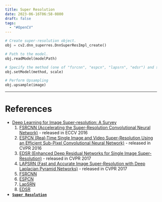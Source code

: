 ```yaml
---
title: Super Resolution
date: 2023-06-16T06:58-0800
draft: false
tags:
  - "#OpenCV"
---
```

```Python
# Create super-resolution object.
obj = cv2.dnn_superres.DnnSuperResImpl_create()

# Path to the model.
obj.readModel(modelPath)

# Specify the method (one of "fsrcnn", "espcn", "lapsrn", "edsr") and scale.
obj.setModel(method, scale)

# Perform Upsampling
obj.upsample(image)
```

---
# References

- [Deep Learning for Image Super-resolution: A Survey](https://arxiv.org/pdf/1902.06068.pdf)
    1. [FSRCNN (Accelerating the Super-Resolution Convolutional Neural Network)](https://arxiv.org/pdf/1608.00367.pdf) - released in ECCV 2016
    2. [ESPCN (Real-Time Single Image and Video Super-Resolution Using an Efficient Sub-Pixel Convolutional Neural Network)](https://arxiv.org/pdf/1609.05158.pdf) - released in CVPR 2016
    4. [EDSR (Enhanced Deep Residual Networks for Single Image Super-Resolution)](https://arxiv.org/pdf/1707.02921.pdf) - released in CVPR 2017 
    3. [LAPSRN (Fast and Accurate Image Super-Resolution with Deep Laplacian Pyramid Networks)](https://arxiv.org/pdf/1710.01992.pdf) - released in CVPR 2017
    1. [FSRCNN](https://github.com/Saafke/FSRCNN_Tensorflow/tree/master/models)
    2. [ESPCN](https://github.com/fannymonori/TF-ESPCN/tree/master/export)
    3. [LapSRN](https://github.com/fannymonori/TF-LapSRN/tree/master/export)
    4. [EDSR](https://github.com/Saafke/EDSR_Tensorflow/tree/master/models)
- [**`Super Resolution`**](https://docs.opencv.org/4.5.3/d9/de0/group__dnn__superres.html)

